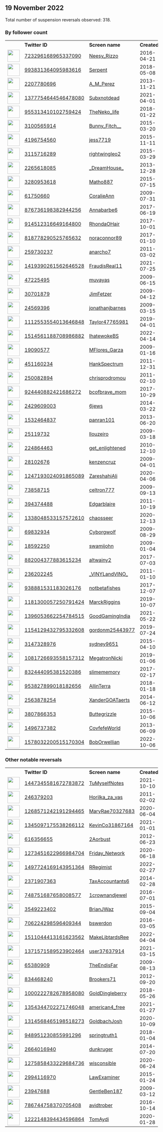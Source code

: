 
## 19 November 2022
Total number of suspension reversals observed: 318.

### By follower count
<table><tr><th></th><th align="left">Twitter ID</th><th align="left">Screen name</th>
<th align="left">Created</th><th align="left">Status</th><th align="left">Suspended</th><th align="left">Followers</th>
<tr><td><a href="https://pbs.twimg.com/profile_images/727236836658028544/S6w7uGE3_normal.jpg"><img src="https://pbs.twimg.com/profile_images/727236836658028544/S6w7uGE3_normal.jpg" width="40px" height="40px" align="center"/></a></td><td><a href="https://twitter.com/intent/user?user_id=723296168965337090">723296168965337090</a></td><td><a href="https://twitter.com/Neesy_Rizzo">Neesy_Rizzo</a></td><td>2016-04-21</td><td align="center"></td><td>2022-10-14</td><td>626482</td></tr>
<tr><td><a href="https://pbs.twimg.com/profile_images/1600734093695930369/sAng7qEg_normal.jpg"><img src="https://pbs.twimg.com/profile_images/1600734093695930369/sAng7qEg_normal.jpg" width="40px" height="40px" align="center"/></a></td><td><a href="https://twitter.com/intent/user?user_id=993831364095983616">993831364095983616</a></td><td><a href="https://twitter.com/Serpent">Serpent</a></td><td>2018-05-08</td><td align="center"></td><td>2022-08-30</td><td>237474</td></tr>
<tr><td><a href="https://pbs.twimg.com/profile_images/852046771727486976/w_v-yf_T_normal.jpg"><img src="https://pbs.twimg.com/profile_images/852046771727486976/w_v-yf_T_normal.jpg" width="40px" height="40px" align="center"/></a></td><td><a href="https://twitter.com/intent/user?user_id=2207780696">2207780696</a></td><td><a href="https://twitter.com/A_M_Perez">A_M_Perez</a></td><td>2013-11-21</td><td align="center"></td><td></td><td>84309</td></tr>
<tr><td><a href="https://pbs.twimg.com/profile_images/1540757284728541184/T8fHOOTT_normal.jpg"><img src="https://pbs.twimg.com/profile_images/1540757284728541184/T8fHOOTT_normal.jpg" width="40px" height="40px" align="center"/></a></td><td><a href="https://twitter.com/intent/user?user_id=1377754644546478080">1377754644546478080</a></td><td><a href="https://twitter.com/Subxnotdead">Subxnotdead</a></td><td>2021-04-01</td><td align="center">👋</td><td>2022-09-23</td><td>19174</td></tr>
<tr><td><a href="https://pbs.twimg.com/profile_images/955314825088913408/qXQMt-_S_normal.png"><img src="https://pbs.twimg.com/profile_images/955314825088913408/qXQMt-_S_normal.png" width="40px" height="40px" align="center"/></a></td><td><a href="https://twitter.com/intent/user?user_id=955313410102759424">955313410102759424</a></td><td><a href="https://twitter.com/TheNeko_life">TheNeko_life</a></td><td>2018-01-22</td><td align="center"></td><td>2022-04-16</td><td>18348</td></tr>
<tr><td><a href="https://pbs.twimg.com/profile_images/1633365084121489409/B6ZMNE7r_normal.jpg"><img src="https://pbs.twimg.com/profile_images/1633365084121489409/B6ZMNE7r_normal.jpg" width="40px" height="40px" align="center"/></a></td><td><a href="https://twitter.com/intent/user?user_id=3100565914">3100565914</a></td><td><a href="https://twitter.com/Bunny_Fitch__">Bunny_Fitch__</a></td><td>2015-03-20</td><td align="center">🔒</td><td></td><td>13918</td></tr>
<tr><td><a href="https://pbs.twimg.com/profile_images/1356033715084820482/xEwm9Ori_normal.jpg"><img src="https://pbs.twimg.com/profile_images/1356033715084820482/xEwm9Ori_normal.jpg" width="40px" height="40px" align="center"/></a></td><td><a href="https://twitter.com/intent/user?user_id=4196754560">4196754560</a></td><td><a href="https://twitter.com/jess7719">jess7719</a></td><td>2015-11-11</td><td align="center"></td><td>2022-10-29</td><td>12595</td></tr>
<tr><td><a href="https://pbs.twimg.com/profile_images/1294789491635322880/7PGf9NLa_normal.jpg"><img src="https://pbs.twimg.com/profile_images/1294789491635322880/7PGf9NLa_normal.jpg" width="40px" height="40px" align="center"/></a></td><td><a href="https://twitter.com/intent/user?user_id=3115716289">3115716289</a></td><td><a href="https://twitter.com/rightwingleo2">rightwingleo2</a></td><td>2015-03-29</td><td align="center">🚫</td><td></td><td>12220</td></tr>
<tr><td><a href="https://pbs.twimg.com/profile_images/1348705154741231624/71BBhnNF_normal.jpg"><img src="https://pbs.twimg.com/profile_images/1348705154741231624/71BBhnNF_normal.jpg" width="40px" height="40px" align="center"/></a></td><td><a href="https://twitter.com/intent/user?user_id=2265618085">2265618085</a></td><td><a href="https://twitter.com/_DreamHouse_">_DreamHouse_</a></td><td>2013-12-28</td><td align="center"></td><td></td><td>9134</td></tr>
<tr><td><a href="https://pbs.twimg.com/profile_images/1064219936116006912/rJfiBh-a_normal.jpg"><img src="https://pbs.twimg.com/profile_images/1064219936116006912/rJfiBh-a_normal.jpg" width="40px" height="40px" align="center"/></a></td><td><a href="https://twitter.com/intent/user?user_id=3280953618">3280953618</a></td><td><a href="https://twitter.com/Matho887">Matho887</a></td><td>2015-07-15</td><td align="center"></td><td></td><td>8680</td></tr>
<tr><td><a href="https://pbs.twimg.com/profile_images/1605623525087256578/Wnhkxoks_normal.jpg"><img src="https://pbs.twimg.com/profile_images/1605623525087256578/Wnhkxoks_normal.jpg" width="40px" height="40px" align="center"/></a></td><td><a href="https://twitter.com/intent/user?user_id=61750660">61750660</a></td><td><a href="https://twitter.com/CoralieAnn">CoralieAnn</a></td><td>2009-07-31</td><td align="center"></td><td>2022-10-25</td><td>8224</td></tr>
<tr><td><a href="https://pbs.twimg.com/profile_images/1054583480103944192/kkP7FzkS_normal.jpg"><img src="https://pbs.twimg.com/profile_images/1054583480103944192/kkP7FzkS_normal.jpg" width="40px" height="40px" align="center"/></a></td><td><a href="https://twitter.com/intent/user?user_id=876736198382944256">876736198382944256</a></td><td><a href="https://twitter.com/Annabarbe6">Annabarbe6</a></td><td>2017-06-19</td><td align="center"></td><td></td><td>6224</td></tr>
<tr><td><a href="https://pbs.twimg.com/profile_images/1592126259013754882/EMCb_CAy_normal.jpg"><img src="https://pbs.twimg.com/profile_images/1592126259013754882/EMCb_CAy_normal.jpg" width="40px" height="40px" align="center"/></a></td><td><a href="https://twitter.com/intent/user?user_id=914512316649164800">914512316649164800</a></td><td><a href="https://twitter.com/RhondaOHair">RhondaOHair</a></td><td>2017-10-01</td><td align="center">👋</td><td></td><td>5704</td></tr>
<tr><td><a href="https://pbs.twimg.com/profile_images/1596902264429502464/HK0o7Ra7_normal.jpg"><img src="https://pbs.twimg.com/profile_images/1596902264429502464/HK0o7Ra7_normal.jpg" width="40px" height="40px" align="center"/></a></td><td><a href="https://twitter.com/intent/user?user_id=818778290525765632">818778290525765632</a></td><td><a href="https://twitter.com/noraconnor89">noraconnor89</a></td><td>2017-01-10</td><td align="center"></td><td></td><td>3943</td></tr>
<tr><td><a href="https://pbs.twimg.com/profile_images/1614316729995300878/fk5CC2VF_normal.jpg"><img src="https://pbs.twimg.com/profile_images/1614316729995300878/fk5CC2VF_normal.jpg" width="40px" height="40px" align="center"/></a></td><td><a href="https://twitter.com/intent/user?user_id=259730237">259730237</a></td><td><a href="https://twitter.com/anarcho7">anarcho7</a></td><td>2011-03-02</td><td align="center"></td><td></td><td>3708</td></tr>
<tr><td><a href="https://pbs.twimg.com/profile_images/1421439625734803460/P-2oTtzp_normal.jpg"><img src="https://pbs.twimg.com/profile_images/1421439625734803460/P-2oTtzp_normal.jpg" width="40px" height="40px" align="center"/></a></td><td><a href="https://twitter.com/intent/user?user_id=1419390261562646528">1419390261562646528</a></td><td><a href="https://twitter.com/FraudisReal11">FraudisReal11</a></td><td>2021-07-25</td><td align="center"></td><td>2022-10-20</td><td>3431</td></tr>
<tr><td><a href="https://pbs.twimg.com/profile_images/1608189637972860930/BzWS74ev_normal.jpg"><img src="https://pbs.twimg.com/profile_images/1608189637972860930/BzWS74ev_normal.jpg" width="40px" height="40px" align="center"/></a></td><td><a href="https://twitter.com/intent/user?user_id=47225495">47225495</a></td><td><a href="https://twitter.com/muvayas">muvayas</a></td><td>2009-06-15</td><td align="center"></td><td></td><td>3268</td></tr>
<tr><td><a href="https://pbs.twimg.com/profile_images/920002911584661504/-2WlMX3p_normal.jpg"><img src="https://pbs.twimg.com/profile_images/920002911584661504/-2WlMX3p_normal.jpg" width="40px" height="40px" align="center"/></a></td><td><a href="https://twitter.com/intent/user?user_id=30701879">30701879</a></td><td><a href="https://twitter.com/JimFetzer">JimFetzer</a></td><td>2009-04-12</td><td align="center"></td><td></td><td>3197</td></tr>
<tr><td><a href="https://pbs.twimg.com/profile_images/818880782978596864/4-YHBYYp_normal.jpg"><img src="https://pbs.twimg.com/profile_images/818880782978596864/4-YHBYYp_normal.jpg" width="40px" height="40px" align="center"/></a></td><td><a href="https://twitter.com/intent/user?user_id=24569396">24569396</a></td><td><a href="https://twitter.com/jonathanjbarnes">jonathanjbarnes</a></td><td>2009-03-15</td><td align="center"></td><td></td><td>3083</td></tr>
<tr><td><a href="https://pbs.twimg.com/profile_images/1550609083639599104/gqxwpYUy_normal.jpg"><img src="https://pbs.twimg.com/profile_images/1550609083639599104/gqxwpYUy_normal.jpg" width="40px" height="40px" align="center"/></a></td><td><a href="https://twitter.com/intent/user?user_id=1112553554013646848">1112553554013646848</a></td><td><a href="https://twitter.com/Taylor47765981">Taylor47765981</a></td><td>2019-04-01</td><td align="center">🔒👋</td><td>2022-10-29</td><td>3049</td></tr>
<tr><td><a href="https://pbs.twimg.com/profile_images/1525067451200831491/5MH02Sdm_normal.jpg"><img src="https://pbs.twimg.com/profile_images/1525067451200831491/5MH02Sdm_normal.jpg" width="40px" height="40px" align="center"/></a></td><td><a href="https://twitter.com/intent/user?user_id=1514561188708986882">1514561188708986882</a></td><td><a href="https://twitter.com/IhatewokeBS">IhatewokeBS</a></td><td>2022-04-14</td><td align="center"></td><td>2022-10-20</td><td>2946</td></tr>
<tr><td><a href="https://pbs.twimg.com/profile_images/1603418134890704896/mC8crydu_normal.jpg"><img src="https://pbs.twimg.com/profile_images/1603418134890704896/mC8crydu_normal.jpg" width="40px" height="40px" align="center"/></a></td><td><a href="https://twitter.com/intent/user?user_id=19090577">19090577</a></td><td><a href="https://twitter.com/MFlores_Garza">MFlores_Garza</a></td><td>2009-01-16</td><td align="center"></td><td></td><td>2843</td></tr>
<tr><td><a href="https://pbs.twimg.com/profile_images/1104117957708402689/MvPDV8LN_normal.png"><img src="https://pbs.twimg.com/profile_images/1104117957708402689/MvPDV8LN_normal.png" width="40px" height="40px" align="center"/></a></td><td><a href="https://twitter.com/intent/user?user_id=451160234">451160234</a></td><td><a href="https://twitter.com/HankSpectrum">HankSpectrum</a></td><td>2011-12-31</td><td align="center"></td><td></td><td>2652</td></tr>
<tr><td><a href="https://pbs.twimg.com/profile_images/1594476586287390720/2YbhCIDl_normal.jpg"><img src="https://pbs.twimg.com/profile_images/1594476586287390720/2YbhCIDl_normal.jpg" width="40px" height="40px" align="center"/></a></td><td><a href="https://twitter.com/intent/user?user_id=250082894">250082894</a></td><td><a href="https://twitter.com/chrisprodromou">chrisprodromou</a></td><td>2011-02-10</td><td align="center"></td><td></td><td>2564</td></tr>
<tr><td><a href="https://pbs.twimg.com/profile_images/1594121834525491205/1QFcnGy6_normal.jpg"><img src="https://pbs.twimg.com/profile_images/1594121834525491205/1QFcnGy6_normal.jpg" width="40px" height="40px" align="center"/></a></td><td><a href="https://twitter.com/intent/user?user_id=924440882421686272">924440882421686272</a></td><td><a href="https://twitter.com/bcofbrave_mom">bcofbrave_mom</a></td><td>2017-10-29</td><td align="center">🚫</td><td></td><td>2392</td></tr>
<tr><td><a href="https://pbs.twimg.com/profile_images/1630763609889599489/NTUV1xSb_normal.jpg"><img src="https://pbs.twimg.com/profile_images/1630763609889599489/NTUV1xSb_normal.jpg" width="40px" height="40px" align="center"/></a></td><td><a href="https://twitter.com/intent/user?user_id=2429609003">2429609003</a></td><td><a href="https://twitter.com/6jews">6jews</a></td><td>2014-03-22</td><td align="center">🚫</td><td></td><td>2289</td></tr>
<tr><td><a href="https://pbs.twimg.com/profile_images/1626779651669360640/wfetEEic_normal.jpg"><img src="https://pbs.twimg.com/profile_images/1626779651669360640/wfetEEic_normal.jpg" width="40px" height="40px" align="center"/></a></td><td><a href="https://twitter.com/intent/user?user_id=1532464837">1532464837</a></td><td><a href="https://twitter.com/panran101">panran101</a></td><td>2013-06-20</td><td align="center"></td><td>2022-10-29</td><td>2260</td></tr>
<tr><td><a href="https://pbs.twimg.com/profile_images/1597419322728763393/HxvFqan7_normal.jpg"><img src="https://pbs.twimg.com/profile_images/1597419322728763393/HxvFqan7_normal.jpg" width="40px" height="40px" align="center"/></a></td><td><a href="https://twitter.com/intent/user?user_id=25119732">25119732</a></td><td><a href="https://twitter.com/llouzeiro">llouzeiro</a></td><td>2009-03-18</td><td align="center"></td><td></td><td>2234</td></tr>
<tr><td><a href="https://pbs.twimg.com/profile_images/752567119267508225/q81wIyFE_normal.jpg"><img src="https://pbs.twimg.com/profile_images/752567119267508225/q81wIyFE_normal.jpg" width="40px" height="40px" align="center"/></a></td><td><a href="https://twitter.com/intent/user?user_id=224864463">224864463</a></td><td><a href="https://twitter.com/get_enlightened">get_enlightened</a></td><td>2010-12-10</td><td align="center"></td><td></td><td>2190</td></tr>
<tr><td><a href="https://pbs.twimg.com/profile_images/1182112110051872768/JtejVMAV_normal.jpg"><img src="https://pbs.twimg.com/profile_images/1182112110051872768/JtejVMAV_normal.jpg" width="40px" height="40px" align="center"/></a></td><td><a href="https://twitter.com/intent/user?user_id=28102676">28102676</a></td><td><a href="https://twitter.com/kenzencruz">kenzencruz</a></td><td>2009-04-01</td><td align="center"></td><td></td><td>2180</td></tr>
<tr><td><a href="https://pbs.twimg.com/profile_images/1411311918481133571/WfJczfYV_normal.jpg"><img src="https://pbs.twimg.com/profile_images/1411311918481133571/WfJczfYV_normal.jpg" width="40px" height="40px" align="center"/></a></td><td><a href="https://twitter.com/intent/user?user_id=1247193024091865089">1247193024091865089</a></td><td><a href="https://twitter.com/ZareshahiAli">ZareshahiAli</a></td><td>2020-04-06</td><td align="center"></td><td>2022-11-05</td><td>2048</td></tr>
<tr><td><a href="https://pbs.twimg.com/profile_images/1594060111538016257/qFnMmpLq_normal.jpg"><img src="https://pbs.twimg.com/profile_images/1594060111538016257/qFnMmpLq_normal.jpg" width="40px" height="40px" align="center"/></a></td><td><a href="https://twitter.com/intent/user?user_id=73858715">73858715</a></td><td><a href="https://twitter.com/celtron777">celtron777</a></td><td>2009-09-13</td><td align="center">🚫</td><td></td><td>2045</td></tr>
<tr><td><a href="https://pbs.twimg.com/profile_images/1612838902619848704/pVoPZzHm_normal.jpg"><img src="https://pbs.twimg.com/profile_images/1612838902619848704/pVoPZzHm_normal.jpg" width="40px" height="40px" align="center"/></a></td><td><a href="https://twitter.com/intent/user?user_id=394374488">394374488</a></td><td><a href="https://twitter.com/Edgarblaire">Edgarblaire</a></td><td>2011-10-19</td><td align="center"></td><td></td><td>2034</td></tr>
<tr><td><a href="https://pbs.twimg.com/profile_images/1606141306908155906/OVGVi5Np_normal.jpg"><img src="https://pbs.twimg.com/profile_images/1606141306908155906/OVGVi5Np_normal.jpg" width="40px" height="40px" align="center"/></a></td><td><a href="https://twitter.com/intent/user?user_id=1338048533157572610">1338048533157572610</a></td><td><a href="https://twitter.com/chaosseer">chaosseer</a></td><td>2020-12-13</td><td align="center"></td><td></td><td>2032</td></tr>
<tr><td><a href="https://pbs.twimg.com/profile_images/1605646523638874114/qPdo4jCI_normal.jpg"><img src="https://pbs.twimg.com/profile_images/1605646523638874114/qPdo4jCI_normal.jpg" width="40px" height="40px" align="center"/></a></td><td><a href="https://twitter.com/intent/user?user_id=69832934">69832934</a></td><td><a href="https://twitter.com/Cyborgwolf">Cyborgwolf</a></td><td>2009-08-29</td><td align="center"></td><td></td><td>2015</td></tr>
<tr><td><a href="https://pbs.twimg.com/profile_images/1599097850633523200/Z4qr-UTl_normal.jpg"><img src="https://pbs.twimg.com/profile_images/1599097850633523200/Z4qr-UTl_normal.jpg" width="40px" height="40px" align="center"/></a></td><td><a href="https://twitter.com/intent/user?user_id=18592250">18592250</a></td><td><a href="https://twitter.com/swamijohn">swamijohn</a></td><td>2009-01-04</td><td align="center"></td><td></td><td>1966</td></tr>
<tr><td><a href="https://pbs.twimg.com/profile_images/1211735058681335809/adzc8ES1_normal.jpg"><img src="https://pbs.twimg.com/profile_images/1211735058681335809/adzc8ES1_normal.jpg" width="40px" height="40px" align="center"/></a></td><td><a href="https://twitter.com/intent/user?user_id=882004377883615234">882004377883615234</a></td><td><a href="https://twitter.com/altwainy2">altwainy2</a></td><td>2017-07-03</td><td align="center"></td><td></td><td>1911</td></tr>
<tr><td><a href="https://pbs.twimg.com/profile_images/1598311475499737090/Q19ybQuM_normal.jpg"><img src="https://pbs.twimg.com/profile_images/1598311475499737090/Q19ybQuM_normal.jpg" width="40px" height="40px" align="center"/></a></td><td><a href="https://twitter.com/intent/user?user_id=236202245">236202245</a></td><td><a href="https://twitter.com/_VINYLandVINO_">_VINYLandVINO_</a></td><td>2011-01-10</td><td align="center">🔒</td><td></td><td>1862</td></tr>
<tr><td><a href="https://pbs.twimg.com/profile_images/1518564945625063425/jFSOd8_X_normal.jpg"><img src="https://pbs.twimg.com/profile_images/1518564945625063425/jFSOd8_X_normal.jpg" width="40px" height="40px" align="center"/></a></td><td><a href="https://twitter.com/intent/user?user_id=938881531183026176">938881531183026176</a></td><td><a href="https://twitter.com/notbetafishes">notbetafishes</a></td><td>2017-12-07</td><td align="center"></td><td>2022-05-16</td><td>1840</td></tr>
<tr><td><a href="https://pbs.twimg.com/profile_images/1522082030942523392/RPBEzATn_normal.jpg"><img src="https://pbs.twimg.com/profile_images/1522082030942523392/RPBEzATn_normal.jpg" width="40px" height="40px" align="center"/></a></td><td><a href="https://twitter.com/intent/user?user_id=1181300057250791424">1181300057250791424</a></td><td><a href="https://twitter.com/MarckRiggins">MarckRiggins</a></td><td>2019-10-07</td><td align="center"></td><td>2022-10-20</td><td>1811</td></tr>
<tr><td><a href="https://pbs.twimg.com/profile_images/1396054204452532227/FH5ISOk2_normal.png"><img src="https://pbs.twimg.com/profile_images/1396054204452532227/FH5ISOk2_normal.png" width="40px" height="40px" align="center"/></a></td><td><a href="https://twitter.com/intent/user?user_id=1396053662254784515">1396053662254784515</a></td><td><a href="https://twitter.com/GoodGamingIndia">GoodGamingIndia</a></td><td>2021-05-22</td><td align="center"></td><td>2022-10-20</td><td>1736</td></tr>
<tr><td><a href="https://pbs.twimg.com/profile_images/1597635498763321345/HbWj3VIs_normal.jpg"><img src="https://pbs.twimg.com/profile_images/1597635498763321345/HbWj3VIs_normal.jpg" width="40px" height="40px" align="center"/></a></td><td><a href="https://twitter.com/intent/user?user_id=1154129432795332608">1154129432795332608</a></td><td><a href="https://twitter.com/gordonm25443977">gordonm25443977</a></td><td>2019-07-24</td><td align="center">🚫</td><td>2022-11-18</td><td>1728</td></tr>
<tr><td><a href="https://pbs.twimg.com/profile_images/1608849397730742275/h6i1EjYM_normal.jpg"><img src="https://pbs.twimg.com/profile_images/1608849397730742275/h6i1EjYM_normal.jpg" width="40px" height="40px" align="center"/></a></td><td><a href="https://twitter.com/intent/user?user_id=3147328976">3147328976</a></td><td><a href="https://twitter.com/sydney9651">sydney9651</a></td><td>2015-04-10</td><td align="center"></td><td>2022-04-06</td><td>1706</td></tr>
<tr><td><a href="https://pbs.twimg.com/profile_images/1590021138184343553/D8wlG7UY_normal.jpg"><img src="https://pbs.twimg.com/profile_images/1590021138184343553/D8wlG7UY_normal.jpg" width="40px" height="40px" align="center"/></a></td><td><a href="https://twitter.com/intent/user?user_id=1081726693558157312">1081726693558157312</a></td><td><a href="https://twitter.com/MegatronNicki">MegatronNicki</a></td><td>2019-01-06</td><td align="center"></td><td></td><td>1706</td></tr>
<tr><td><a href="https://pbs.twimg.com/profile_images/1576250428362313733/-ZUxu8jc_normal.jpg"><img src="https://pbs.twimg.com/profile_images/1576250428362313733/-ZUxu8jc_normal.jpg" width="40px" height="40px" align="center"/></a></td><td><a href="https://twitter.com/intent/user?user_id=832444095381520386">832444095381520386</a></td><td><a href="https://twitter.com/slimememory">slimememory</a></td><td>2017-02-17</td><td align="center">👋</td><td>2022-11-01</td><td>1657</td></tr>
<tr><td><a href="https://pbs.twimg.com/profile_images/1228892409741733888/rYc1Ozeu_normal.jpg"><img src="https://pbs.twimg.com/profile_images/1228892409741733888/rYc1Ozeu_normal.jpg" width="40px" height="40px" align="center"/></a></td><td><a href="https://twitter.com/intent/user?user_id=953827899018182656">953827899018182656</a></td><td><a href="https://twitter.com/AllinTerra">AllinTerra</a></td><td>2018-01-18</td><td align="center"></td><td>2022-10-29</td><td>1632</td></tr>
<tr><td><a href="https://pbs.twimg.com/profile_images/1311533020348928000/cjibaz_d_normal.jpg"><img src="https://pbs.twimg.com/profile_images/1311533020348928000/cjibaz_d_normal.jpg" width="40px" height="40px" align="center"/></a></td><td><a href="https://twitter.com/intent/user?user_id=2563878254">2563878254</a></td><td><a href="https://twitter.com/XanderGOATaerts">XanderGOATaerts</a></td><td>2014-06-12</td><td align="center"></td><td></td><td>1560</td></tr>
<tr><td><a href="https://pbs.twimg.com/profile_images/1581456529865474053/1yoyhPIp_normal.jpg"><img src="https://pbs.twimg.com/profile_images/1581456529865474053/1yoyhPIp_normal.jpg" width="40px" height="40px" align="center"/></a></td><td><a href="https://twitter.com/intent/user?user_id=3807866353">3807866353</a></td><td><a href="https://twitter.com/Buttegrizzle">Buttegrizzle</a></td><td>2015-10-06</td><td align="center"></td><td></td><td>1559</td></tr>
<tr><td><a href="https://pbs.twimg.com/profile_images/1605370065754488833/FtKBVy3d_normal.jpg"><img src="https://pbs.twimg.com/profile_images/1605370065754488833/FtKBVy3d_normal.jpg" width="40px" height="40px" align="center"/></a></td><td><a href="https://twitter.com/intent/user?user_id=1496737382">1496737382</a></td><td><a href="https://twitter.com/CovfefeWorld">CovfefeWorld</a></td><td>2013-06-09</td><td align="center"></td><td>2022-10-29</td><td>1552</td></tr>
<tr><td><a href="https://pbs.twimg.com/profile_images/1610035777353678848/a0OT6VMw_normal.jpg"><img src="https://pbs.twimg.com/profile_images/1610035777353678848/a0OT6VMw_normal.jpg" width="40px" height="40px" align="center"/></a></td><td><a href="https://twitter.com/intent/user?user_id=1578032200515170304">1578032200515170304</a></td><td><a href="https://twitter.com/BobOrwellian">BobOrwellian</a></td><td>2022-10-06</td><td align="center"></td><td>2022-11-05</td><td>1489</td></tr>
</table>

### Other notable reversals
<table><tr><th></th><th align="left">Twitter ID</th><th align="left">Screen name</th>
<th align="left">Created</th><th align="left">Status</th><th align="left">Suspended</th><th align="left">Followers</th>
<tr><td><a href="https://pbs.twimg.com/profile_images/1447347575867195392/oC5-TPZ7_normal.jpg"><img src="https://pbs.twimg.com/profile_images/1447347575867195392/oC5-TPZ7_normal.jpg" width="40px" height="40px" align="center"/></a></td><td><a href="https://twitter.com/intent/user?user_id=1447345581672783872">1447345581672783872</a></td><td><a href="https://twitter.com/TuMyselfNotes">TuMyselfNotes</a></td><td>2021-10-10</td><td align="center"></td><td>2022-10-29</td><td>623</td></tr>
<tr><td><a href="https://pbs.twimg.com/profile_images/946627192536096769/zLlvzGNV_normal.jpg"><img src="https://pbs.twimg.com/profile_images/946627192536096769/zLlvzGNV_normal.jpg" width="40px" height="40px" align="center"/></a></td><td><a href="https://twitter.com/intent/user?user_id=246379203">246379203</a></td><td><a href="https://twitter.com/Horilka_za_vas">Horilka_za_vas</a></td><td>2011-02-02</td><td align="center"></td><td></td><td>254</td></tr>
<tr><td><a href="https://abs.twimg.com/sticky/default_profile_images/default_profile_normal.png"><img src="https://abs.twimg.com/sticky/default_profile_images/default_profile_normal.png" width="40px" height="40px" align="center"/></a></td><td><a href="https://twitter.com/intent/user?user_id=1268571242191294465">1268571242191294465</a></td><td><a href="https://twitter.com/MaryRae70327683">MaryRae70327683</a></td><td>2020-06-04</td><td align="center"></td><td>2022-10-29</td><td>668</td></tr>
<tr><td><a href="https://pbs.twimg.com/profile_images/1521996191256485899/8lyQl9JP_normal.jpg"><img src="https://pbs.twimg.com/profile_images/1521996191256485899/8lyQl9JP_normal.jpg" width="40px" height="40px" align="center"/></a></td><td><a href="https://twitter.com/intent/user?user_id=1345097175538266112">1345097175538266112</a></td><td><a href="https://twitter.com/KevinCo31867164">KevinCo31867164</a></td><td>2021-01-01</td><td align="center"></td><td>2022-10-29</td><td>1139</td></tr>
<tr><td><a href="https://pbs.twimg.com/profile_images/1495558906541744128/noLRxm6R_normal.jpg"><img src="https://pbs.twimg.com/profile_images/1495558906541744128/noLRxm6R_normal.jpg" width="40px" height="40px" align="center"/></a></td><td><a href="https://twitter.com/intent/user?user_id=616356655">616356655</a></td><td><a href="https://twitter.com/2Aorbust">2Aorbust</a></td><td>2012-06-23</td><td align="center">🚫</td><td>2022-10-30</td><td>1026</td></tr>
<tr><td><a href="https://pbs.twimg.com/profile_images/1630658534013542408/nBbFIMRO_normal.jpg"><img src="https://pbs.twimg.com/profile_images/1630658534013542408/nBbFIMRO_normal.jpg" width="40px" height="40px" align="center"/></a></td><td><a href="https://twitter.com/intent/user?user_id=1273451622966984704">1273451622966984704</a></td><td><a href="https://twitter.com/Friday_Network">Friday_Network</a></td><td>2020-06-18</td><td align="center"></td><td>2022-10-20</td><td>17</td></tr>
<tr><td><a href="https://pbs.twimg.com/profile_images/1497726520470745091/8HltiRWT_normal.jpg"><img src="https://pbs.twimg.com/profile_images/1497726520470745091/8HltiRWT_normal.jpg" width="40px" height="40px" align="center"/></a></td><td><a href="https://twitter.com/intent/user?user_id=1497724169143951364">1497724169143951364</a></td><td><a href="https://twitter.com/RRegimist">RRegimist</a></td><td>2022-02-27</td><td align="center"></td><td>2022-03-23</td><td>21</td></tr>
<tr><td><a href="https://pbs.twimg.com/profile_images/1310661392765198341/wMbQkeVm_normal.jpg"><img src="https://pbs.twimg.com/profile_images/1310661392765198341/wMbQkeVm_normal.jpg" width="40px" height="40px" align="center"/></a></td><td><a href="https://twitter.com/intent/user?user_id=2371907363">2371907363</a></td><td><a href="https://twitter.com/TaxAccountants6">TaxAccountants6</a></td><td>2014-02-28</td><td align="center"></td><td>2022-10-27</td><td>513</td></tr>
<tr><td><a href="https://pbs.twimg.com/profile_images/1616249629548449792/IY20VfmH_normal.jpg"><img src="https://pbs.twimg.com/profile_images/1616249629548449792/IY20VfmH_normal.jpg" width="40px" height="40px" align="center"/></a></td><td><a href="https://twitter.com/intent/user?user_id=748751687658008577">748751687658008577</a></td><td><a href="https://twitter.com/1crownandjewel">1crownandjewel</a></td><td>2016-07-01</td><td align="center"></td><td>2022-09-03</td><td>717</td></tr>
<tr><td><a href="https://pbs.twimg.com/profile_images/686028428924088320/AAVNlOjW_normal.jpg"><img src="https://pbs.twimg.com/profile_images/686028428924088320/AAVNlOjW_normal.jpg" width="40px" height="40px" align="center"/></a></td><td><a href="https://twitter.com/intent/user?user_id=3549223402">3549223402</a></td><td><a href="https://twitter.com/BrianJWaz">BrianJWaz</a></td><td>2015-09-04</td><td align="center"></td><td></td><td>242</td></tr>
<tr><td><a href="https://pbs.twimg.com/profile_images/1347749787093913601/jcDNkQRH_normal.jpg"><img src="https://pbs.twimg.com/profile_images/1347749787093913601/jcDNkQRH_normal.jpg" width="40px" height="40px" align="center"/></a></td><td><a href="https://twitter.com/intent/user?user_id=706224298596409344">706224298596409344</a></td><td><a href="https://twitter.com/bswerdon">bswerdon</a></td><td>2016-03-05</td><td align="center"></td><td>2022-10-29</td><td>1227</td></tr>
<tr><td><a href="https://pbs.twimg.com/profile_images/1545856056286449665/ITdVlofx_normal.jpg"><img src="https://pbs.twimg.com/profile_images/1545856056286449665/ITdVlofx_normal.jpg" width="40px" height="40px" align="center"/></a></td><td><a href="https://twitter.com/intent/user?user_id=1511044413161623562">1511044413161623562</a></td><td><a href="https://twitter.com/MakeLibtardsRee">MakeLibtardsRee</a></td><td>2022-04-04</td><td align="center">🚫</td><td>2022-10-20</td><td>158</td></tr>
<tr><td><a href="https://pbs.twimg.com/profile_images/1444785228334125058/i2ijezOF_normal.jpg"><img src="https://pbs.twimg.com/profile_images/1444785228334125058/i2ijezOF_normal.jpg" width="40px" height="40px" align="center"/></a></td><td><a href="https://twitter.com/intent/user?user_id=1371571589523902464">1371571589523902464</a></td><td><a href="https://twitter.com/user37637914">user37637914</a></td><td>2021-03-15</td><td align="center"></td><td>2022-10-29</td><td>120</td></tr>
<tr><td><a href="https://pbs.twimg.com/profile_images/1274291957/tw_teif_avtr_normal.png"><img src="https://pbs.twimg.com/profile_images/1274291957/tw_teif_avtr_normal.png" width="40px" height="40px" align="center"/></a></td><td><a href="https://twitter.com/intent/user?user_id=65380909">65380909</a></td><td><a href="https://twitter.com/TheEndisFar">TheEndisFar</a></td><td>2009-08-13</td><td align="center"></td><td></td><td>849</td></tr>
<tr><td><a href="https://pbs.twimg.com/profile_images/1399803277022167045/Q5Pc3R9s_normal.jpg"><img src="https://pbs.twimg.com/profile_images/1399803277022167045/Q5Pc3R9s_normal.jpg" width="40px" height="40px" align="center"/></a></td><td><a href="https://twitter.com/intent/user?user_id=834468240">834468240</a></td><td><a href="https://twitter.com/Brookers71">Brookers71</a></td><td>2012-09-20</td><td align="center"></td><td></td><td>134</td></tr>
<tr><td><a href="https://pbs.twimg.com/profile_images/1348680015362232321/X894KtQN_normal.jpg"><img src="https://pbs.twimg.com/profile_images/1348680015362232321/X894KtQN_normal.jpg" width="40px" height="40px" align="center"/></a></td><td><a href="https://twitter.com/intent/user?user_id=1000222782678958080">1000222782678958080</a></td><td><a href="https://twitter.com/GoldDingleberry">GoldDingleberry</a></td><td>2018-05-26</td><td align="center"></td><td></td><td>97</td></tr>
<tr><td><a href="https://pbs.twimg.com/profile_images/1354366378099286016/NeEHhtbt_normal.jpg"><img src="https://pbs.twimg.com/profile_images/1354366378099286016/NeEHhtbt_normal.jpg" width="40px" height="40px" align="center"/></a></td><td><a href="https://twitter.com/intent/user?user_id=1354344702271746048">1354344702271746048</a></td><td><a href="https://twitter.com/american4_free">american4_free</a></td><td>2021-01-27</td><td align="center"></td><td>2022-10-29</td><td>1364</td></tr>
<tr><td><a href="https://pbs.twimg.com/profile_images/1314568663752683523/1DsSk43p_normal.jpg"><img src="https://pbs.twimg.com/profile_images/1314568663752683523/1DsSk43p_normal.jpg" width="40px" height="40px" align="center"/></a></td><td><a href="https://twitter.com/intent/user?user_id=1314568465198518273">1314568465198518273</a></td><td><a href="https://twitter.com/GoldbachJosh">GoldbachJosh</a></td><td>2020-10-09</td><td align="center"></td><td>2022-10-29</td><td>422</td></tr>
<tr><td><a href="https://abs.twimg.com/sticky/default_profile_images/default_profile_normal.png"><img src="https://abs.twimg.com/sticky/default_profile_images/default_profile_normal.png" width="40px" height="40px" align="center"/></a></td><td><a href="https://twitter.com/intent/user?user_id=948951230855991296">948951230855991296</a></td><td><a href="https://twitter.com/springtruth1">springtruth1</a></td><td>2018-01-04</td><td align="center"></td><td></td><td>23</td></tr>
<tr><td><a href="https://pbs.twimg.com/profile_images/1317958859227615233/_aLOgLul_normal.jpg"><img src="https://pbs.twimg.com/profile_images/1317958859227615233/_aLOgLul_normal.jpg" width="40px" height="40px" align="center"/></a></td><td><a href="https://twitter.com/intent/user?user_id=2664016940">2664016940</a></td><td><a href="https://twitter.com/dunkruger">dunkruger</a></td><td>2014-07-20</td><td align="center"></td><td></td><td>341</td></tr>
<tr><td><a href="https://pbs.twimg.com/profile_images/1576257748953714689/6N2vceXp_normal.jpg"><img src="https://pbs.twimg.com/profile_images/1576257748953714689/6N2vceXp_normal.jpg" width="40px" height="40px" align="center"/></a></td><td><a href="https://twitter.com/intent/user?user_id=1275858433229684736">1275858433229684736</a></td><td><a href="https://twitter.com/wisconsible">wisconsible</a></td><td>2020-06-24</td><td align="center"></td><td>2022-10-29</td><td>308</td></tr>
<tr><td><a href="https://pbs.twimg.com/profile_images/1628331259712753664/2_wDe-Vk_normal.png"><img src="https://pbs.twimg.com/profile_images/1628331259712753664/2_wDe-Vk_normal.png" width="40px" height="40px" align="center"/></a></td><td><a href="https://twitter.com/intent/user?user_id=2994116970">2994116970</a></td><td><a href="https://twitter.com/LawExaminer">LawExaminer</a></td><td>2015-01-24</td><td align="center"></td><td></td><td>183</td></tr>
<tr><td><a href="https://pbs.twimg.com/profile_images/1624227739321466881/HAju8GSG_normal.jpg"><img src="https://pbs.twimg.com/profile_images/1624227739321466881/HAju8GSG_normal.jpg" width="40px" height="40px" align="center"/></a></td><td><a href="https://twitter.com/intent/user?user_id=23947688">23947688</a></td><td><a href="https://twitter.com/GentleBen187">GentleBen187</a></td><td>2009-03-12</td><td align="center"></td><td></td><td>599</td></tr>
<tr><td><a href="https://pbs.twimg.com/profile_images/786746195444060162/-AXtRSv3_normal.jpg"><img src="https://pbs.twimg.com/profile_images/786746195444060162/-AXtRSv3_normal.jpg" width="40px" height="40px" align="center"/></a></td><td><a href="https://twitter.com/intent/user?user_id=786744758370705408">786744758370705408</a></td><td><a href="https://twitter.com/avidtrober">avidtrober</a></td><td>2016-10-14</td><td align="center"></td><td></td><td>521</td></tr>
<tr><td><a href="https://pbs.twimg.com/profile_images/1626758753734328320/wAUxr5K6_normal.jpg"><img src="https://pbs.twimg.com/profile_images/1626758753734328320/wAUxr5K6_normal.jpg" width="40px" height="40px" align="center"/></a></td><td><a href="https://twitter.com/intent/user?user_id=1222148394434596864">1222148394434596864</a></td><td><a href="https://twitter.com/TomAydi">TomAydi</a></td><td>2020-01-28</td><td align="center"></td><td>2022-11-18</td><td>1043</td></tr>
</table>
